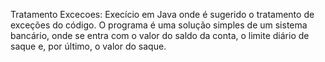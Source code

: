 Tratamento Excecoes:
Execício em Java onde é sugerido o tratamento de exceções do código.
O programa é uma solução simples de um sistema bancário, onde se entra com o valor do saldo da conta, 
o limite diário de saque e, por último, o valor do saque.
